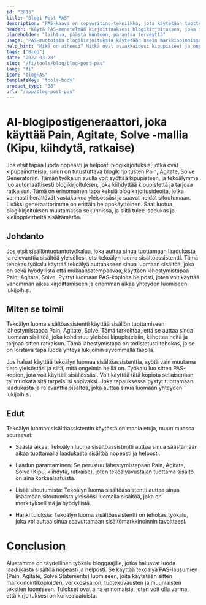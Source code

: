 ```yaml
---
id: "2816"
title: "Blogi Post PAS"
description: "PAS-kaava on copywriting-tekniikka, jota käytetään tuotteen tai palvelun myymiseen korostamalla ensin asiakkaan kipupisteitä, sitten kiihottamalla heitä ja lopuksi tarjoamalla ratkaisu. Tämä generaattori voi auttaa sinua luomaan PAS-muotoisen blogikirjoituksen, joka on linjassa brändisi kanssa."
header: "Käytä PAS-menetelmää kirjoittaaksesi blogikirjoituksen, joka saa lukijan ryhtymään toimiin."
placeholder: "laihtua, päästä kuntoon, parantaa terveyttä"
usage: "PAS-muotoisia blogikirjoituksia käytetään usein markkinoinnissa ja myynnissä tuotteen tai palvelun myymiseen. Seuraavan generaattorin avulla voit luoda PAS-muotoisen blogikirjoituksen, joka on tiiviisti linjassa brändisi kanssa."
help_hint: "Mikä on aiheesi? Mitkä ovat asiakkaidesi kipupisteet ja ongelmat? Ja mikä on tarjoamasi ratkaisu?"
tags: ["Blog"]
date: "2022-03-28"
slug: "/fi/tools/blog/blog-post-pas"
lang: "fi"
icon: "blogPAS"
templateKey: 'tools-body'
product_type: "38"
url: "/app/blog-post-pas"
---
```


# AI-blogipostigeneraattori, joka käyttää Pain, Agitate, Solve -mallia (Kipu, kiihdytä, ratkaise)

Jos etsit tapaa luoda nopeasti ja helposti blogikirjoituksia, jotka ovat kipupainotteisia, sinun on tutustuttava blogikirjoitusten Pain, Agitate, Solve Generatoriin. Tämän työkalun avulla voit syöttää kipupisteen, ja tekoälymme luo automaattisesti blogikirjoituksen, joka kiihdyttää kipupistettä ja tarjoaa ratkaisun. Tämä on erinomainen tapa keksiä blogikirjoitusideoita, jotka varmasti herättävät vastakaikua yleisössäsi ja saavat heidät sitoutumaan. Lisäksi generaattorimme on erittäin helppokäyttöinen. Saat luotua blogikirjoituksen muutamassa sekunnissa, ja siitä tulee laadukas ja kielioppivirheitä sisältämätön.

## Johdanto

Jos etsit sisällöntuotantotyökalua, joka auttaa sinua tuottamaan laadukasta ja relevanttia sisältöä yleisöllesi, etsi tekoälyn luoma sisältöassistentti. Tämä tehokas työkalu käyttää tekoälyä auttaakseen sinua luomaan sisältöä, joka on sekä hyödyllistä että mukaansatempaavaa, käyttäen lähestymistapaa Pain, Agitate, Solve. Pystyt luomaan PAS-kopioita helposti, joten voit käyttää vähemmän aikaa kirjoittamiseen ja enemmän aikaa yhteyden luomiseen lukijoihisi.

## Miten se toimii

Tekoälyn luoma sisältöassistentti käyttää sisällön tuottamiseen lähestymistapaa Pain, Agitate, Solve. Tämä tarkoittaa, että se auttaa sinua luomaan sisältöä, joka kohdistuu yleisösi kipupisteisiin, kiihottaa heitä ja tarjoaa sitten ratkaisun. Tämä lähestymistapa on todistetusti tehokas, ja se on loistava tapa luoda yhteys lukijoihin syvemmällä tasolla.

Jos haluat käyttää tekoälyn luomaa sisältöassistenttia, syötä vain muutama tieto yleisöstäsi ja siitä, mitä ongelmia heillä on. Työkalu luo sitten PAS-kopion, jota voit käyttää sisällössäsi. Voit käyttää tätä kopiota sellaisenaan tai muokata sitä tarpeisiisi sopivaksi. Joka tapauksessa pystyt tuottamaan laadukasta ja relevanttia sisältöä, joka auttaa sinua luomaan yhteyden lukijoihisi.

## Edut

Tekoälyn luoman sisältöassistentin käytöstä on monia etuja, muun muassa seuraavat:

- Säästä aikaa: Tekoälyn luoma sisältöassistentti auttaa sinua säästämään aikaa tuottamalla laadukasta sisältöä nopeasti ja helposti.

- Laadun parantaminen: Se perustuu lähestymistapaan Pain, Agitate, Solve (Kipu, kiihdytä, ratkaise), joten tekoälyavustajan tuottama sisältö on aina korkealaatuista.

- Lisää sitoutumista: Tekoälyn luoma sisältöassistentti auttaa sinua lisäämään sitoutumista yleisöösi luomalla sisältöä, joka on merkityksellistä ja hyödyllistä.

- Hanki tuloksia: Tekoälyn luoma sisältöassistentti on tehokas työkalu, joka voi auttaa sinua saavuttamaan sisältömarkkinoinnin tavoitteesi.

# Conclusion

Alustamme on täydellinen työkalu bloggaajille, jotka haluavat luoda laadukasta sisältöä nopeasti ja helposti. Se käyttää tekoälyä PAS-lausumien (Pain, Agitate, Solve Statements) luomiseen, joita käytetään sitten markkinointikopioiden, verkkosisällön, tuotekuvausten ja muunlaisten tekstien luomiseen. Tulokset ovat aina erinomaisia, joten voit olla varma, että kirjoituksesi on korkealaatuista.
